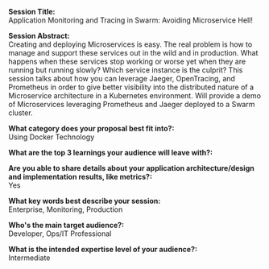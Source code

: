 **Session Title:**  
Application Monitoring and Tracing in Swarm: Avoiding Microservice Hell!

**Session Abstract:**  
Creating and deploying Microservices is easy. The real problem is how to manage and support these services out in the wild and in production. What happens when these services stop working or worse yet when they are running but running slowly? Which service instance is the culprit? This session talks about how you can leverage Jaeger, OpenTracing, and Prometheus in order to give better visibility into the distributed nature of a Microservice architecture in a Kubernetes environment. Will provide a demo of Microservices leveraging Prometheus and Jaeger deployed to a Swarm cluster.

**What category does your proposal best fit into?:**  
Using Docker Technology

**What are the top 3 learnings your audience will leave with?:**  


**Are you able to share details about your application architecture/design and implementation results, like metrics?:**  
Yes

**What key words best describe your session:**  
Enterprise, Monitoring, Production

**Who's the main target audience?:**  
Developer, Ops/IT Professional

**What is the intended expertise level of your audience?:**  
Intermediate
